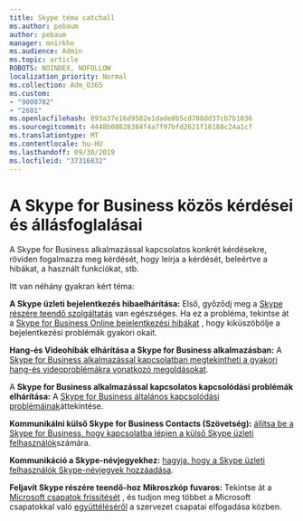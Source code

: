 ```yaml
---
title: Skype téma catchall
ms.author: pebaum
author: pebaum
manager: mnirkhe
ms.audience: Admin
ms.topic: article
ROBOTS: NOINDEX, NOFOLLOW
localization_priority: Normal
ms.collection: Adm_O365
ms.custom:
- "9000702"
- "2601"
ms.openlocfilehash: 893a37e16d9582e1dade8b5cd708dd37cb7b1036
ms.sourcegitcommit: 4448b08828384f4a7f97bfd2621f18188c24a1cf
ms.translationtype: MT
ms.contentlocale: hu-HU
ms.lasthandoff: 09/30/2019
ms.locfileid: "37316832"
---
```

# <a name="skype-for-business-common-issues-and-resolutions"></a>A Skype for Business közös kérdései és állásfoglalásai 

A Skype for Business alkalmazással kapcsolatos konkrét kérdésekre, röviden fogalmazza meg kérdését, hogy leírja a kérdését, beleértve a hibákat, a használt funkciókat, stb. 

Itt van néhány gyakran kért téma:

**A Skype üzleti bejelentkezés hibaelhárítása:** Első, győződj meg a [Skype részére teendő szolgáltatás](https://admin.microsoft.com/Adminportal/Home?source=applauncher#/servicehealth) van egészséges. Ha ez a probléma, tekintse át a [Skype for Business Online bejelentkezési hibákat](https://docs.microsoft.com/SkypeForBusiness/set-up-skype-for-business-online/troubleshooting-sign-in-errors-for-admins#check-for-common-causes-of-skype-for-business-online-sign-in-errors) , hogy kiküszöbölje a bejelentkezési problémák gyakori okait.
 
**Hang-és Videohibák elhárítása a Skype for Business alkalmazásban:** A [Skype for Business alkalmazással kapcsolatban megtekintheti a gyakori hang-és videoproblémákra vonatkozó megoldásokat](https://support.office.com/article/Troubleshoot-audio-and-video-in-Skype-for-Business-62777bc6-c52b-47ae-84ba-a8905c3b71dc). 

A **Skype for Business alkalmazással kapcsolatos kapcsolódási problémák elhárítása:** A [Skype for Business általános kapcsolódási problémáinak](https://support.office.com/article/troubleshoot-connection-issues-in-skype-for-business-ca302828-783f-425c-bbe2-356348583771)áttekintése.

**Kommunikálni külső Skype for Business Contacts (Szövetség):** [állítsa be a Skype for Business, hogy kapcsolatba lépjen a külső Skype üzleti felhasználók](https://docs.microsoft.com/SkypeForBusiness/set-up-skype-for-business-online/allow-users-to-contact-external-skype-for-business-users)számára.

**Kommunikáció a Skype-névjegyekhez:** [hagyja, hogy a Skype üzleti felhasználók Skype-névjegyek hozzáadása](https://docs.microsoft.com/SkypeForBusiness/set-up-skype-for-business-online/let-skype-for-business-users-add-skype-contacts).

**Feljavít Skype részére teendő-hoz Mikroszkóp fuvaros:** Tekintse át a [Microsoft csapatok frissítését](https://docs.microsoft.com/en-us/microsoftteams/upgrade-start-here) , és tudjon meg többet a Microsoft csapatokkal való [együttéléséről](https://docs.microsoft.com/microsoftteams/coexistence-chat-calls-presence) a szervezet csapatai elfogadása közben. 